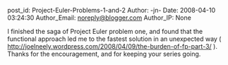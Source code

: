 post_id: Project-Euler-Problems-1-and-2
Author: -jn-
Date: 2008-04-10 03:24:30
Author_Email: noreply@blogger.com
Author_IP: None

I finished the saga of Project Euler problem one, and found that the functional approach led me to the fastest solution in an unexpected way ( http://joelneely.wordpress.com/2008/04/09/the-burden-of-fp-part-3/ ). Thanks for the encouragement, and for keeping your series going.
